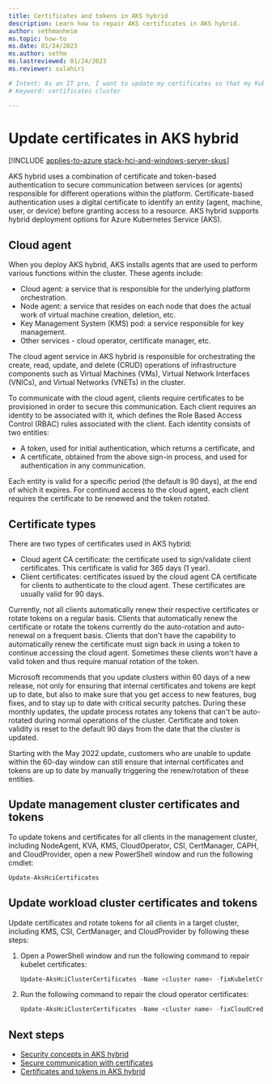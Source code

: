 ```yaml
---
title: Certificates and tokens in AKS hybrid
description: Learn how to repair AKS certificates in AKS hybrid.
author: sethmanheim
ms.topic: how-to
ms.date: 01/24/2023
ms.author: sethm 
ms.lastreviewed: 01/24/2023
ms.reviewer: sulahiri

# Intent: As an IT pro, I want to update my certificates so that my Kubernetes cluster continues to operate.
# Keyword: certificates cluster 

---
```


# Update certificates in AKS hybrid

[!INCLUDE [applies-to-azure stack-hci-and-windows-server-skus](includes/aks-hci-applies-to-skus/aks-hybrid-applies-to-azure-stack-hci-windows-server-sku.md)]

AKS hybrid uses a combination of certificate and token-based authentication to secure communication between services (or agents) responsible for different operations within the platform. Certificate-based authentication uses a digital certificate to identify an entity (agent, machine, user, or device) before granting access to a resource. AKS hybrid supports hybrid deployment options for Azure Kubernetes Service (AKS).

## Cloud agent

When you deploy AKS hybrid, AKS installs agents that are used to perform various functions within the cluster. These agents include:

- Cloud agent: a service that is responsible for the underlying platform orchestration.
- Node agent: a service that resides on each node that does the actual work of virtual machine creation, deletion, etc.
- Key Management System (KMS) pod: a service responsible for key management.
- Other services - cloud operator, certificate manager, etc.

The cloud agent service in AKS hybrid is responsible for orchestrating the create, read, update, and delete (CRUD) operations of infrastructure components such as Virtual Machines (VMs), Virtual Network Interfaces (VNICs), and Virtual Networks (VNETs) in the cluster.

To communicate with the cloud agent, clients require certificates to be provisioned in order to secure this communication. Each client requires an identity to be associated with it, which defines the Role Based Access Control (RBAC) rules associated with the client. Each identity consists of two entities:

- A token, used for initial authentication, which returns a certificate, and
- A certificate, obtained from the above sign-in process, and used for authentication in any communication.

Each entity is valid for a specific period (the default is 90 days), at the end of which it expires. For continued access to the cloud agent, each client requires the certificate to be renewed and the token rotated.

## Certificate types

There are two types of certificates used in AKS hybrid:

- Cloud agent CA certificate: the certificate used to sign/validate client certificates. This certificate is valid for 365 days (1 year).
- Client certificates: certificates issued by the cloud agent CA certificate for clients to authenticate to the cloud agent. These certificates are usually valid for 90 days.

Currently, not all clients automatically renew their respective certificates or rotate tokens on a regular basis. Clients that automatically renew the certificate or rotate the tokens currently do the auto-rotation and auto-renewal on a frequent basis. Clients that don't have the capability to automatically renew the certificate must sign back in using a token to continue accessing the cloud agent. Sometimes these clients won't have a valid token and thus require manual rotation of the token.

Microsoft recommends that you update clusters within 60 days of a new release, not only for ensuring that internal certificates and tokens are kept up to date, but also to make sure that you get access to new features, bug fixes, and to stay up to date with critical security patches. During these monthly updates, the update process rotates any tokens that can't be auto-rotated during normal operations of the cluster. Certificate and token validity is reset to the default 90 days from the date that the cluster is updated.

Starting with the May 2022 update, customers who are unable to update within the 60-day window can still ensure that internal certificates and tokens are up to date by manually triggering the renew/rotation of these entities.

## Update management cluster certificates and tokens

To update tokens and certificates for all clients in the management cluster, including NodeAgent, KVA, KMS, CloudOperator, CSI, CertManager, CAPH, and CloudProvider, open a new PowerShell window and run the following cmdlet:

```powershell
Update-AksHciCertificates
```

## Update workload cluster certificates and tokens

Update certificates and rotate tokens for all clients in a target cluster, including KMS, CSI, CertManager, and CloudProvider by following these steps:

1. Open a PowerShell window and run the following command to repair kubelet certificates:

   ```powershell
   Update-AksHciClusterCertificates -Name <cluster name> -fixKubeletCredentials
   ```

2. Run the following command to repair the cloud operator certificates:

   ```powershell
   Update-AksHciClusterCertificates -Name <cluster name> -fixCloudCredentials
   ```

## Next steps

- [Security concepts in AKS hybrid](concepts-security.md)
- [Secure communication with certificates](secure-communication.md)
- [Certificates and tokens in AKS hybrid](/azure-stack/aks-hci/certificates-update-after-sixty-days)
